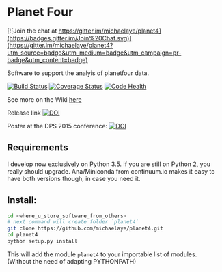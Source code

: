 # Planet Four

[![Join the chat at https://gitter.im/michaelaye/planet4](https://badges.gitter.im/Join%20Chat.svg)](https://gitter.im/michaelaye/planet4?utm_source=badge&utm_medium=badge&utm_campaign=pr-badge&utm_content=badge)

Software to support the analyis of planetfour data.

[![Build Status](https://travis-ci.org/michaelaye/planet4.svg?branch=master)](https://travis-ci.org/michaelaye/planet4)
[![Coverage Status](https://coveralls.io/repos/github/michaelaye/planet4/badge.svg?branch=master)](https://coveralls.io/github/michaelaye/planet4?branch=master)
[![Code Health](https://landscape.io/github/michaelaye/planet4/master/landscape.svg?style=flat)](https://landscape.io/github/michaelaye/planet4/master)

See more on the Wiki [here](https://github.com/michaelaye/planet4/wiki)

Release link [![DOI](https://zenodo.org/badge/15486/michaelaye/planet4.svg)](https://zenodo.org/badge/latestdoi/15486/michaelaye/planet4)

Poster at the DPS 2015 conference:
[![DOI](https://zenodo.org/badge/doi/10.5281/zenodo.34114.svg)](http://dx.doi.org/10.5281/zenodo.34114)

## Requirements

I develop now exclusively on Python 3.5. If you are still on Python 2, you really should upgrade. Ana/Miniconda from continuum.io makes it easy to have both versions though, in case you need it.

## Install:

```bash
cd <where_u_store_software_from_others>
# next command will create folder `planet4`
git clone https://github.com/michaelaye/planet4.git
cd planet4
python setup.py install
```

This will add the module `planet4` to your importable list of modules. (Without the need of adapting PYTHONPATH)
